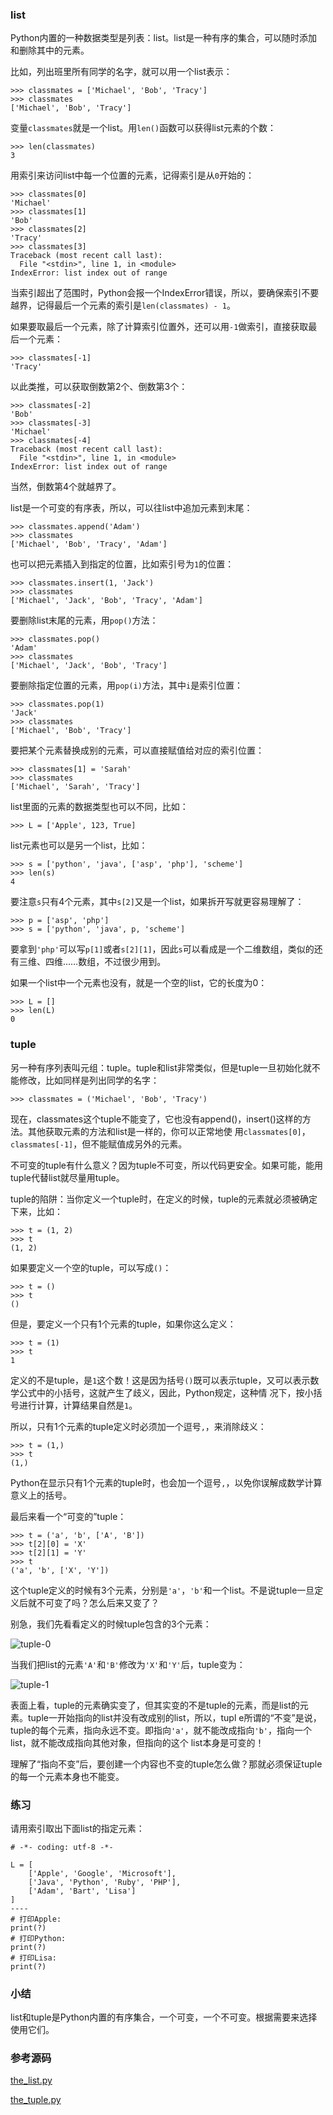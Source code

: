 ### list

Python内置的一种数据类型是列表：list。list是一种有序的集合，可以随时添加和删除其中的元素。

比如，列出班里所有同学的名字，就可以用一个list表示：

    
    
    >>> classmates = ['Michael', 'Bob', 'Tracy']
    >>> classmates
    ['Michael', 'Bob', 'Tracy']
    

变量`classmates`就是一个list。用`len()`函数可以获得list元素的个数：

    
    
    >>> len(classmates)
    3
    

用索引来访问list中每一个位置的元素，记得索引是从`0`开始的：

    
    
    >>> classmates[0]
    'Michael'
    >>> classmates[1]
    'Bob'
    >>> classmates[2]
    'Tracy'
    >>> classmates[3]
    Traceback (most recent call last):
      File "<stdin>", line 1, in <module>
    IndexError: list index out of range
    

当索引超出了范围时，Python会报一个IndexError错误，所以，要确保索引不要越界，记得最后一个元素的索引是`len(classmates) -
1`。

如果要取最后一个元素，除了计算索引位置外，还可以用`-1`做索引，直接获取最后一个元素：

    
    
    >>> classmates[-1]
    'Tracy'
    

以此类推，可以获取倒数第2个、倒数第3个：

    
    
    >>> classmates[-2]
    'Bob'
    >>> classmates[-3]
    'Michael'
    >>> classmates[-4]
    Traceback (most recent call last):
      File "<stdin>", line 1, in <module>
    IndexError: list index out of range
    

当然，倒数第4个就越界了。

list是一个可变的有序表，所以，可以往list中追加元素到末尾：

    
    
    >>> classmates.append('Adam')
    >>> classmates
    ['Michael', 'Bob', 'Tracy', 'Adam']
    

也可以把元素插入到指定的位置，比如索引号为`1`的位置：

    
    
    >>> classmates.insert(1, 'Jack')
    >>> classmates
    ['Michael', 'Jack', 'Bob', 'Tracy', 'Adam']
    

要删除list末尾的元素，用`pop()`方法：

    
    
    >>> classmates.pop()
    'Adam'
    >>> classmates
    ['Michael', 'Jack', 'Bob', 'Tracy']
    

要删除指定位置的元素，用`pop(i)`方法，其中`i`是索引位置：

    
    
    >>> classmates.pop(1)
    'Jack'
    >>> classmates
    ['Michael', 'Bob', 'Tracy']
    

要把某个元素替换成别的元素，可以直接赋值给对应的索引位置：

    
    
    >>> classmates[1] = 'Sarah'
    >>> classmates
    ['Michael', 'Sarah', 'Tracy']
    

list里面的元素的数据类型也可以不同，比如：

    
    
    >>> L = ['Apple', 123, True]
    

list元素也可以是另一个list，比如：

    
    
    >>> s = ['python', 'java', ['asp', 'php'], 'scheme']
    >>> len(s)
    4
    

要注意`s`只有4个元素，其中`s[2]`又是一个list，如果拆开写就更容易理解了：

    
    
    >>> p = ['asp', 'php']
    >>> s = ['python', 'java', p, 'scheme']
    

要拿到`'php'`可以写`p[1]`或者`s[2][1]`，因此`s`可以看成是一个二维数组，类似的还有三维、四维……数组，不过很少用到。

如果一个list中一个元素也没有，就是一个空的list，它的长度为0：

    
    
    >>> L = []
    >>> len(L)
    0
    

### tuple

另一种有序列表叫元组：tuple。tuple和list非常类似，但是tuple一旦初始化就不能修改，比如同样是列出同学的名字：

    
    
    >>> classmates = ('Michael', 'Bob', 'Tracy')
    

现在，classmates这个tuple不能变了，它也没有append()，insert()这样的方法。其他获取元素的方法和list是一样的，你可以正常地使
用`classmates[0]`，`classmates[-1]`，但不能赋值成另外的元素。

不可变的tuple有什么意义？因为tuple不可变，所以代码更安全。如果可能，能用tuple代替list就尽量用tuple。

tuple的陷阱：当你定义一个tuple时，在定义的时候，tuple的元素就必须被确定下来，比如：

    
    
    >>> t = (1, 2)
    >>> t
    (1, 2)
    

如果要定义一个空的tuple，可以写成`()`：

    
    
    >>> t = ()
    >>> t
    ()
    

但是，要定义一个只有1个元素的tuple，如果你这么定义：

    
    
    >>> t = (1)
    >>> t
    1
    

定义的不是tuple，是`1`这个数！这是因为括号`()`既可以表示tuple，又可以表示数学公式中的小括号，这就产生了歧义，因此，Python规定，这种情
况下，按小括号进行计算，计算结果自然是`1`。

所以，只有1个元素的tuple定义时必须加一个逗号`,`，来消除歧义：

    
    
    >>> t = (1,)
    >>> t
    (1,)
    

Python在显示只有1个元素的tuple时，也会加一个逗号`,`，以免你误解成数学计算意义上的括号。

最后来看一个“可变的”tuple：

    
    
    >>> t = ('a', 'b', ['A', 'B'])
    >>> t[2][0] = 'X'
    >>> t[2][1] = 'Y'
    >>> t
    ('a', 'b', ['X', 'Y'])
    

这个tuple定义的时候有3个元素，分别是`'a'`，`'b'`和一个list。不是说tuple一旦定义后就不可变了吗？怎么后来又变了？

别急，我们先看看定义的时候tuple包含的3个元素：

![tuple-0](http://www.liaoxuefeng.com/files/attachments/001387269705541ad608276b6f7426ca59b8c2b19947243000/0)

当我们把list的元素`'A'`和`'B'`修改为`'X'`和`'Y'`后，tuple变为：

![tuple-1](http://www.liaoxuefeng.com/files/attachments/001387269768140c7d5ca167342402989dfc75343fe900b000/0)

表面上看，tuple的元素确实变了，但其实变的不是tuple的元素，而是list的元素。tuple一开始指向的list并没有改成别的list，所以，tupl
e所谓的“不变”是说，tuple的每个元素，指向永远不变。即指向`'a'`，就不能改成指向`'b'`，指向一个list，就不能改成指向其他对象，但指向的这个
list本身是可变的！

理解了“指向不变”后，要创建一个内容也不变的tuple怎么做？那就必须保证tuple的每一个元素本身也不能变。

### 练习

请用索引取出下面list的指定元素：

    
    
    # -*- coding: utf-8 -*-
    
    L = [
        ['Apple', 'Google', 'Microsoft'],
        ['Java', 'Python', 'Ruby', 'PHP'],
        ['Adam', 'Bart', 'Lisa']
    ]
    ----
    # 打印Apple:
    print(?)
    # 打印Python:
    print(?)
    # 打印Lisa:
    print(?)
    

### 小结

list和tuple是Python内置的有序集合，一个可变，一个不可变。根据需要来选择使用它们。

### 参考源码

[the_list.py](https://github.com/michaelliao/learn-python3/blob/master/samples/basic/the_list.py)

[the_tuple.py](https://github.com/michaelliao/learn-python3/blob/master/samples/basic/the_tuple.py)

